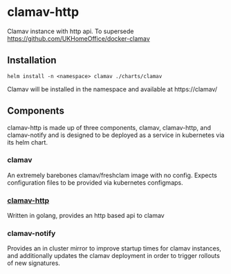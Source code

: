 # clamav-http
Clamav instance with http api. To supersede https://github.com/UKHomeOffice/docker-clamav

## Installation

```
helm install -n <namespace> clamav ./charts/clamav
```

Clamav will be installed in the namespace and available at https://clamav/

## Components

clamav-http is made up of three components, clamav, clamav-http, and clamav-notify and is designed to be deployed as a service in kubernetes via its helm chart.

### clamav

An extremely barebones clamav/freshclam image with no config. Expects configuration files to be provided via kubernetes configmaps.

### [clamav-http](/clamav-http/README.md)

Written in golang, provides an http based api to clamav

### clamav-notify

Provides an in cluster mirror to improve startup times for clamav instances, and additionally updates the clamav deployment in order to trigger rollouts of new signatures.